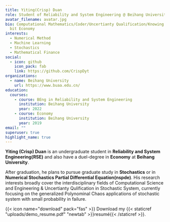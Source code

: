```yaml
---
title: Yiting(Crisp) Duan
role: Student of Reliability and System Engineering @ Beihang University
avatar_filename: avatar.jpg
bio: Computational Mathematics/Coder/Uncertianty Qualification/Knowing a little
  bit Economy
interests:
  - Numerical Method
  - Machine Learning
  - Stochastics
  - Mathematical Finance
social:
  - icon: github
    icon_pack: fab
    link: https://github.com/CrispDyt
organizations:
  - name: Beihang University
    url: https://www.buaa.edu.cn/
education:
  courses:
    - course: BEng in Reliability and System Engineering
      institution: Beihang University
      year: 2022
    - course: Economy
      institution: Beihang University
      year: 2019
email: ""
superuser: true
highlight_name: true
---
```

**Yiting (Crisp) Duan** is an undergraduate student in **Reliability and System Engineering(RSE)** and  also have a duel-degree in **Economy** at **Beihang University**.

After graduation, he plans to pursue graduate study in **Stochastics** or in **Numerical Stochastics Partial Differential Equation(nspde)**. His research interests broadly cover the interdisciplinary fields of Computational Science and Engineering & Uncertianty Qulification in Stochastic System, currently focusing on the generalized Polynominal Chaos applications of stochastic system with small probability in failure.

{{< icon name="download" pack="fas" >}} Download my {{< staticref "uploads/demo_resume.pdf" "newtab" >}}resumé{{< /staticref >}}.